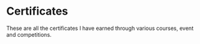 # Certificates
These are all the certificates I have earned through various courses, event and competitions.
